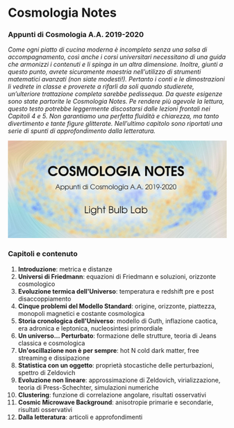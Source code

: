 # Cosmologia Notes
### Appunti di Cosmologia A.A. 2019-2020

*Come ogni piatto di cucina moderna è incompleto senza una salsa di accompagnamento, così
anche i corsi universitari necessitano di una guida che armonizzi i contenuti e li spinga in un altra
dimensione. Inoltre, giunti a questo punto, avrete sicuramente maestria nell’utilizzo di strumenti
matematici avanzati (non siate modesti!). Pertanto i conti e le dimostrazioni li vedrete in classe e
proverete a rifarli da soli quando studierete, un’ulteriore trattazione completa sarebbe pedissequa.
Da queste esigenze sono state partorite le Cosmologia Notes. Pe rendere più agevole la lettura, questo
testo potrebbe leggermente discostarsi dalle lezioni frontali nei Capitoli 4 e 5. Non garantiamo
una perfetta fluidità e chiarezza, ma tanto divertimento e tante figure glitterate. Nell’ultimo capitolo
sono riportati una serie di spunti di approfondimento dalla letteratura.*


![Header](Pictures/header.jpg)

### Capitoli e contenuto
1. **Introduzione**: metrica e distanze
2. **Universi di Friedmann**: equazioni di Friedmann e soluzioni, orizzonte cosmologico
3. **Evoluzione termica dell'Universo**: temperatura e redshift pre e post disaccoppiamento
4. **Cinque problemi del Modello Standard**: origine, orizzonte, piattezza, monopoli magnetici e costante cosmologica
5. **Storia cronologica dell'Universo**: modello di Guth, inflazione caotica, era adronica e leptonica, nucleosintesi primordiale
6. **Un universo... Perturbato**: formazione delle strutture, teoria di Jeans classica e cosmologica
7. **Un'oscillazione non è per sempre**: hot N cold dark matter, free streaming e dissipazione
8. **Statistica con un oggetto**: proprietà stocastiche delle perturbazioni, spettro di Zeldovich
9. **Evoluzione non lineare**: approssimazione di Zeldovich, virializzazione, teoria di Press-Schechter, simulazioni numeriche
10. **Clustering**: funzione di correlazione angolare, risultati osservativi
11. **Cosmic Microwave Background**: anisotropie primarie e secondarie, risultati osservativi
12. **Dalla letteratura**: articoli e approfondimenti
